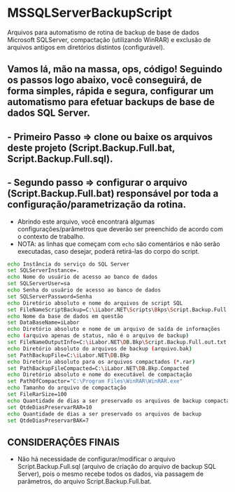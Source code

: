 # MSSQLServerBackupScript
Arquivos para automatismo de rotina de backup de base de dados Microsoft SQLServer, compactação (utilizando WinRAR) e exclusão de arquivos antigos em diretórios distintos (configurável).

Vamos lá, mão na massa, ops, código!
Seguindo os passos logo abaixo, você conseguirá, de forma simples, rápida e segura, configurar um automatismo para efetuar backups de base de dados SQL Server.
---------------------------
## - Primeiro Passo => clone ou baixe os arquivos deste projeto (Script.Backup.Full.bat, Script.Backup.Full.sql).
## - Segundo passo => configurar o arquivo (Script.Backup.Full.bat) responsável por toda a configuração/parametrização da rotina.
- Abrindo este arquivo, você encontrará algumas configurações/parâmetros que deverão ser preenchido de acordo com o contexto de trabalho.
- NOTA: as linhas que começam com `echo` são comentários e não serão executadas, caso desejar, poderá retirá-las do corpo do script.
```sh
echo Instância do serviço do SQL Server
set SQLServerInstance=.
echo Nome do usuário de acesso ao banco de dados
set SQLServerUser=sa
echo Senha do usuário de acesso ao banco de dados
set SQLServerPassword=Senha
echo Diretório absoluto e nome do arquivos de script SQL
set FileNameScriptBackup=C:\iLabor.NET\Scripts\Bkps\Script.Backup.Full.sql
echo Nome da base de dados em questão
set DataBaseName=iLabor
echo Diretório absoluto e nome de um arquivo de saída de informações
echo (arquivo apenas de status, não é o arquivo de backup)
set FileNameOutputInfo=C:\iLabor.NET\DB.Bkp\Script.Backup.Full.out.txt
echo Diretório absoluto do arquivos de backup (arquivo.bak)
set PathBackupFile=C:\iLabor.NET\DB.Bkp
echo Diretório absoluto para os arquivos compactados (*.rar)
set PathBackupFileCompacted=C:\iLabor.NET\DB.Bkp.Compacted
echo Diretório absoluto e nome do executável de compactação
set PathOfCompactor="C:\Program Files\WinRAR\WinRAR.exe"
echo Tamanho do arquivo de compactação
set FileRarSize=100
echo Quantidade de dias a ser preservado os arquivos de backup compactados
set QtdeDiasPreservarRAR=10
echo Quantidade de dias a ser preservado os arquivos de backup
set QtdeDiasPreservarBAK=7
```

## CONSIDERAÇÔES FINAIS
- Não há necessidade de configurar/modificar o arquivo Script.Backup.Full.sql (arquivo de criação do arquivo de backup SQL Server), pois o mesmo recebe todos os dados, via passagem de parâmetros, do arquivo Script.Backup.Full.bat.